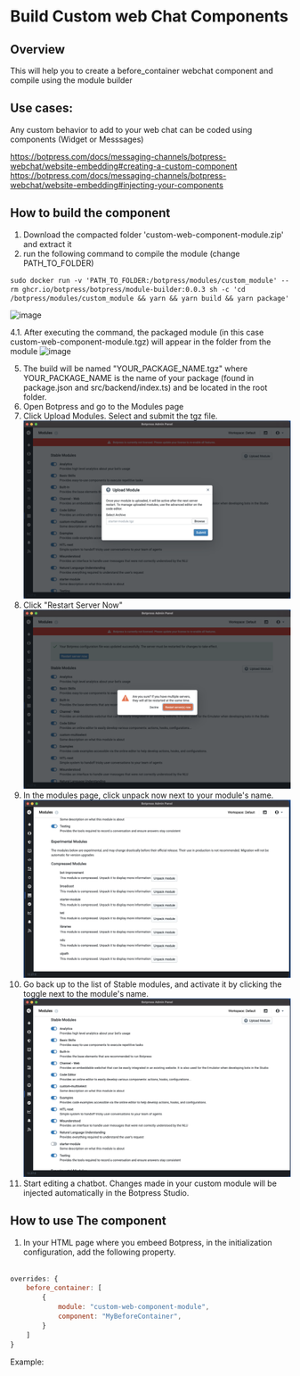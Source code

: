 # Build Custom web Chat Components

## Overview
This will help you to create a before_container webchat component and compile using the module builder

## Use cases:
Any custom behavior to add to your web chat can be coded using components (Widget or Messsages)


https://botpress.com/docs/messaging-channels/botpress-webchat/website-embedding#creating-a-custom-component
https://botpress.com/docs/messaging-channels/botpress-webchat/website-embedding#injecting-your-components

## How to build the component
1. Download the compacted folder 'custom-web-component-module.zip' and extract it
2. run the following command to compile the module (change PATH_TO_FOLDER)
```
sudo docker run -v 'PATH_TO_FOLDER:/botpress/modules/custom_module' --rm ghcr.io/botpress/botpress/module-builder:0.0.3 sh -c 'cd /botpress/modules/custom_module && yarn && yarn build && yarn package'
```
![image](https://user-images.githubusercontent.com/13484138/174085596-2b0b1c74-8f91-4bb9-999a-2380107bac90.png)

4.1. After executing the command, the packaged module (in this case custom-web-component-module.tgz) will appear in the folder from the module
![image](https://user-images.githubusercontent.com/13484138/174085152-4672e159-2b82-419a-b33f-ad72f7a7cf7a.png)

5. The build will be named "YOUR_PACKAGE_NAME.tgz" where YOUR_PACKAGE_NAME is the name of your package (found in package.json and src/backend/index.ts) and be located in the root folder. 
6. Open Botpress and go to the Modules page
7. Click Upload Modules. Select and submit the tgz file.![](1.png)
8. Click "Restart Server Now"![](2.png)
9. In the modules page, click unpack now next to your module's name.![](3.png)
9. Go back up to the list of Stable modules, and activate it by clicking the toggle next to the module's name.![](4.png)
10. Start editing a chatbot. Changes made in your custom module will be injected automatically in the Botpress Studio. 

## How to use The component

1. In your HTML page where you embeed Botpress, in the initialization configuration, add the following property.

````javascript

overrides: {
    before_container: [
        {
            module: "custom-web-component-module",
            component: "MyBeforeContainer",
        }
    ]
}

````

Example:


